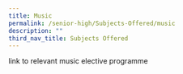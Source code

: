```yaml
---
title: Music
permalink: /senior-high/Subjects-Offered/music
description: ""
third_nav_title: Subjects Offered
---
```

link to relevant music elective programme